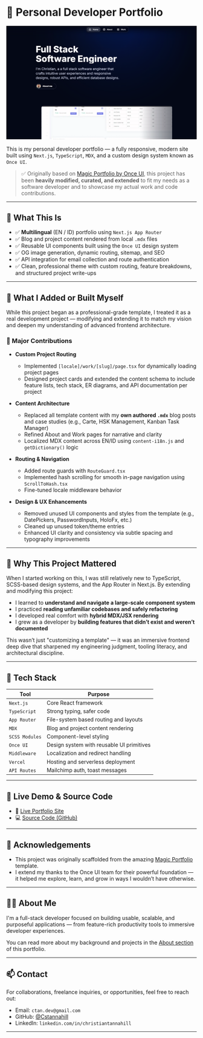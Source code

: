 # 💼 Personal Developer Portfolio

![Preview](./public/prev.png) <!-- Update with your actual OG image or preview path -->

This is my personal developer portfolio — a fully responsive, modern site built using `Next.js`, `TypeScript`, `MDX`, and a custom design system known as `Once UI`.

> ✅ Originally based on [Magic Portfolio by Once UI](https://github.com/once-ui-system/magic-portfolio), this project has been **heavily modified, curated, and extended** to fit my needs as a software developer and to showcase my actual work and code contributions.

---

## 📌 What This Is

- ✅ **Multilingual** (EN / ID) portfolio using `Next.js App Router`
- ✅ Blog and project content rendered from local `.mdx` files
- ✅ Reusable UI components built using the `Once UI` design system
- ✅ OG image generation, dynamic routing, sitemap, and SEO
- ✅ API integration for email collection and route authentication
- ✅ Clean, professional theme with custom routing, feature breakdowns, and structured project write-ups

---

## 🚧 What I Added or Built Myself

While this project began as a professional-grade template, I treated it as a real development project — modifying and extending it to match my vision and deepen my understanding of advanced frontend architecture.

### 🧠 Major Contributions

- **Custom Project Routing**

  - Implemented `[locale]/work/[slug]/page.tsx` for dynamically loading project pages
  - Designed project cards and extended the content schema to include feature lists, tech stack, ER diagrams, and API documentation per project

- **Content Architecture**

  - Replaced all template content with my **own authored `.mdx`** blog posts and case studies (e.g., Carte, HSK Management, Kanban Task Manager)
  - Refined About and Work pages for narrative and clarity
  - Localized MDX content across EN/ID using `content-i18n.js` and `getDictionary()` logic

- **Routing & Navigation**

  - Added route guards with `RouteGuard.tsx`
  - Implemented hash scrolling for smooth in-page navigation using `ScrollToHash.tsx`
  - Fine-tuned locale middleware behavior

- **Design & UX Enhancements**
  - Removed unused UI components and styles from the template (e.g., DatePickers, PasswordInputs, HoloFx, etc.)
  - Cleaned up unused token/theme entries
  - Enhanced UI clarity and consistency via subtle spacing and typography improvements

---

## 🧠 Why This Project Mattered

When I started working on this, I was still relatively new to TypeScript, SCSS-based design systems, and the App Router in Next.js. By extending and modifying this project:

- I learned to **understand and navigate a large-scale component system**
- I practiced **reading unfamiliar codebases and safely refactoring**
- I developed real comfort with **hybrid MDX/JSX rendering**
- I grew as a developer by **building features that didn’t exist and weren’t documented**

This wasn’t just "customizing a template" — it was an immersive frontend deep dive that sharpened my engineering judgment, tooling literacy, and architectural discipline.

---

## 📁 Tech Stack

| Tool           | Purpose                                   |
| -------------- | ----------------------------------------- |
| `Next.js`      | Core React framework                      |
| `TypeScript`   | Strong typing, safer code                 |
| `App Router`   | File-system based routing and layouts     |
| `MDX`          | Blog and project content rendering        |
| `SCSS Modules` | Component-level styling                   |
| `Once UI`      | Design system with reusable UI primitives |
| `Middleware`   | Localization and redirect handling        |
| `Vercel`       | Hosting and serverless deployment         |
| `API Routes`   | Mailchimp auth, toast messages            |

---

## 🧪 Live Demo & Source Code

- 🔗 [Live Portfolio Site](https://cstannahill-software-dev.vercel.app/)
- 💻 [Source Code (GitHub)](https://github.com/Cstannahill/portfolio-nextjs)

---

## 📌 Acknowledgements

- This project was originally scaffolded from the amazing [Magic Portfolio](https://github.com/once-ui-system/magic-portfolio) template.
- I extend my thanks to the Once UI team for their powerful foundation — it helped me explore, learn, and grow in ways I wouldn’t have otherwise.

---

## 🧑‍💻 About Me

I'm a full-stack developer focused on building usable, scalable, and purposeful applications — from feature-rich productivity tools to immersive developer experiences.

You can read more about my background and projects in the [About section](https://cstannahill-software-dev.vercel.app/about) of this portfolio.

---

## 📫 Contact

For collaborations, freelance inquiries, or opportunities, feel free to reach out:

- Email: `ctan.dev@gmail.com`
- GitHub: [@Cstannahill](https://github.com/Cstannahill)
- LinkedIn: `linkedin.com/in/christiantannahill`

---
